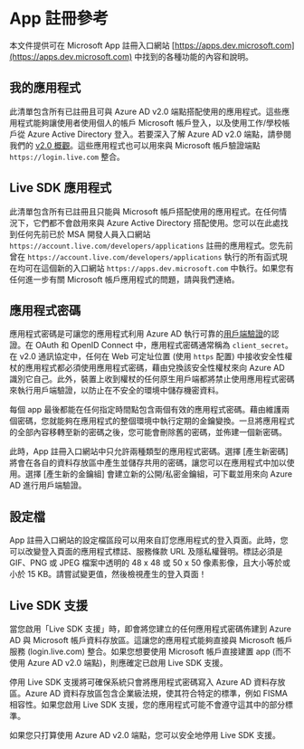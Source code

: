 <properties
	pageTitle="應用程式註冊入口網站說明主題 | Microsoft Azure"
	description="Microsoft App 註冊入口網站中各種功能的說明。"
	services="active-directory"
	documentationCenter=""
	authors="dstrockis"
	manager="mbaldwin"
	editor=""/>

<tags
	ms.service="active-directory"
	ms.workload="identity"
	ms.tgt_pltfrm="na"
	ms.devlang="na"
	ms.topic="article"
	ms.date="09/16/2016"
	ms.author="dastrock"/>

# App 註冊參考
本文件提供可在 Microsoft App 註冊入口網站 [https://apps.dev.microsoft.com](https://apps.dev.microsoft.com) 中找到的各種功能的內容和說明。

## 我的應用程式
此清單包含所有已註冊且可與 Azure AD v2.0 端點搭配使用的應用程式。這些應用程式能夠讓使用者使用個人的帳戶 Microsoft 帳戶登入，以及使用工作/學校帳戶從 Azure Active Directory 登入。若要深入了解 Azure AD v2.0 端點，請參閱我們的 [v2.0 概觀](active-directory-appmodel-v2-overview.md)。這些應用程式也可以用來與 Microsoft 帳戶驗證端點 `https://login.live.com` 整合。

## Live SDK 應用程式
此清單包含所有已註冊且只能與 Microsoft 帳戶搭配使用的應用程式。在任何情況下，它們都不會啟用來與 Azure Active Directory 搭配使用。您可以在此處找到任何先前已於 MSA 開發人員入口網站 `https://account.live.com/developers/applications` 註冊的應用程式。您先前曾在 `https://account.live.com/developers/applications` 執行的所有函式現在均可在這個新的入口網站 `https://apps.dev.microsoft.com` 中執行。如果您有任何進一步有關 Microsoft 帳戶應用程式的問題，請與我們連絡。

## 應用程式密碼
應用程式密碼是可讓您的應用程式利用 Azure AD 執行可靠的[用戶端驗證](http://tools.ietf.org/html/rfc6749#section-2.3)的認證。在 OAuth 和 OpenID Connect 中，應用程式密碼通常稱為 `client_secret`。在 v2.0 通訊協定中，任何在 Web 可定址位置 (使用 `https` 配置) 中接收安全性權杖的應用程式都必須使用應用程式密碼，藉由兌換該安全性權杖來向 Azure AD 識別它自己。此外，裝置上收到權杖的任何原生用戶端都將禁止使用應用程式密碼來執行用戶端驗證，以防止在不安全的環境中儲存機密資料。

每個 app 最後都能在任何指定時間點包含兩個有效的應用程式密碼。藉由維護兩個密碼，您就能夠在應用程式的整個環境中執行定期的金鑰變換。一旦將應用程式的全部內容移轉至新的密碼之後，您可能會刪除舊的密碼，並佈建一個新密碼。

此時，App 註冊入口網站中只允許兩種類型的應用程式密碼。選擇 [產生新密碼] 將會在各自的資料存放區中產生並儲存共用的密碼，讓您可以在應用程式中加以使用。選擇 [產生新的金鑰組] 會建立新的公開/私密金鑰組，可下載並用來向 Azure AD 進行用戶端驗證。

## 設定檔
App 註冊入口網站的設定檔區段可以用來自訂您應用程式的登入頁面。此時，您可以改變登入頁面的應用程式標誌、服務條款 URL 及隱私權聲明。標誌必須是 GIF、PNG 或 JPEG 檔案中透明的 48 x 48 或 50 x 50 像素影像，且大小等於或小於 15 KB。請嘗試變更值，然後檢視產生的登入頁面！

## Live SDK 支援
當您啟用「Live SDK 支援」時，即會將您建立的任何應用程式密碼佈建到 Azure AD 與 Microsoft 帳戶資料存放區。這讓您的應用程式能夠直接與 Microsoft 帳戶服務 (login.live.com) 整合。如果您想要使用 Microsoft 帳戶直接建置 app (而不使用 Azure AD v2.0 端點)，則應確定已啟用 Live SDK 支援。

停用 Live SDK 支援將可確保系統只會將應用程式密碼寫入 Azure AD 資料存放區。Azure AD 資料存放區包含企業級法規，使其符合特定的標準，例如 FISMA 相容性。如果您啟用 Live SDK 支援，您的應用程式可能不會遵守這其中的部分標準。

如果您只打算使用 Azure AD v2.0 端點，您可以安全地停用 Live SDK 支援。

<!---HONumber=AcomDC_0921_2016-->